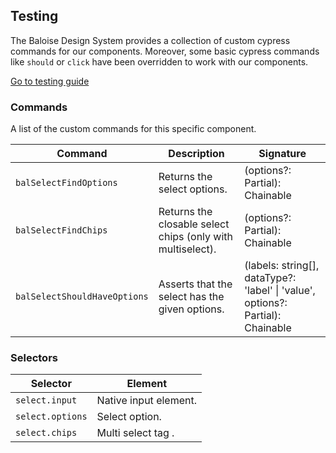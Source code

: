 ## Testing

The Baloise Design System provides a collection of custom cypress commands for our components. Moreover, some basic cypress commands like `should` or `click` have been overridden to work with our components.

<a class="sb-unstyled button is-primary" href="../?path=/docs/development-testing--page">Go to testing guide</a>

<!-- START: human documentation -->



<!-- END: human documentation -->

### Commands

A list of the custom commands for this specific component.

| Command                      | Description                                                | Signature                                                                                         |
| ---------------------------- | ---------------------------------------------------------- | ------------------------------------------------------------------------------------------------- |
| `balSelectFindOptions`       | Returns the select options.                                | (options?: Partial<Loggable>): Chainable<JQuery>                                                  |
| `balSelectFindChips`         | Returns the closable select chips (only with multiselect). | (options?: Partial<Loggable>): Chainable<JQuery>                                                  |
| `balSelectShouldHaveOptions` | Asserts that the select has the given options.             | (labels: string[], dataType?: 'label' \| 'value', options?: Partial<Loggable>): Chainable<JQuery> |


### Selectors

| Selector         | Element               |
| ---------------- | --------------------- |
| `select.input`   | Native input element. |
| `select.options` | Select option.        |
| `select.chips`   | Multi select tag .    |


